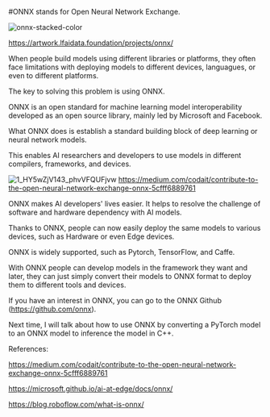 #ONNX stands for Open Neural Network Exchange.


![onnx-stacked-color](https://user-images.githubusercontent.com/108073642/182836749-59ea9a58-7706-41b0-a39f-b1f9b60b0b45.png)

https://artwork.lfaidata.foundation/projects/onnx/


When people build models using different libraries or platforms, they often face limitations with deploying models to different devices, languagues, or even to different platforms.

The key to solving this problem is using ONNX.

ONNX is an open standard for machine learning model interoperability developed as an open source library, mainly led by Microsoft and Facebook.



What ONNX does is establish a standard building block of deep learning or neural network models.

This enables AI researchers and developers to use models in different compilers, frameworks, and devices.

![1_HY5wZjV143_phvVFQUFjvw](https://user-images.githubusercontent.com/108073642/182836762-d9b7aef9-f03b-4e6c-bb8d-720715658c0e.png)
https://medium.com/codait/contribute-to-the-open-neural-network-exchange-onnx-5cfff6889761

ONNX makes AI developers' lives easier. It helps to resolve the challenge of software and hardware dependency with AI models.

Thanks to ONNX, people can now easily deploy the same models to various devices, such as Hardware or even Edge devices.



ONNX is widely supported, such as Pytorch, TensorFlow, and Caffe.

With ONNX people can develop models in the framework they want and later, they can just simply convert their models to ONNX format to deploy them to different tools and devices.



If you have an interest in ONNX, you can go to the ONNX Github (https://github.com/onnx).



Next time, I will talk about how to use ONNX by converting a PyTorch model to an ONNX model to inference the model in C++.





References:

https://medium.com/codait/contribute-to-the-open-neural-network-exchange-onnx-5cfff6889761

https://microsoft.github.io/ai-at-edge/docs/onnx/

https://blog.roboflow.com/what-is-onnx/
